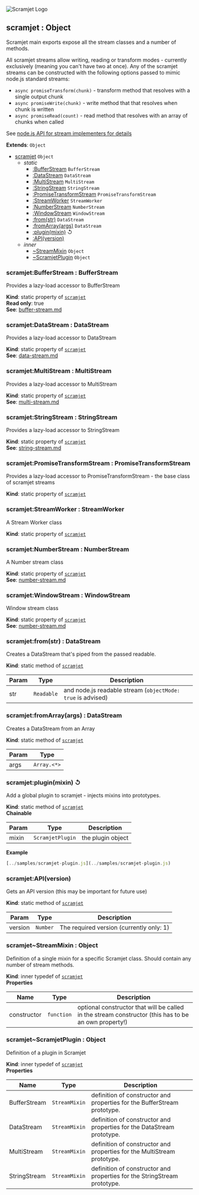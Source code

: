 ![Scramjet Logo](https://signicode.com/scramjet-logo-light.svg)

<a name="module_scramjet"></a>

## scramjet : Object
Scramjet main exports expose all the stream classes and a number of methods.

All scramjet streams allow writing, reading or transform modes - currently
exclusively (meaning you can't have two at once). Any of the scramjet streams
can be constructed with the following options passed to mimic node.js standard streams:

* `async promiseTransform(chunk)` - transform method that resolves with a single output chunk
* `async promiseWrite(chunk)` - write method that that resolves when chunk is written
* `async promiseRead(count)` - read method that resolves with an array of chunks when called

See [node.js API for stream implementers for details](https://nodejs.org/api/stream.html#stream_api_for_stream_implementers)

**Extends**: <code>Object</code>  

* [scramjet](#module_scramjet)  <code>Object</code>
    * _static_
        * [:BufferStream](#module_scramjet.BufferStream)  <code>BufferStream</code>
        * [:DataStream](#module_scramjet.DataStream)  <code>DataStream</code>
        * [:MultiStream](#module_scramjet.MultiStream)  <code>MultiStream</code>
        * [:StringStream](#module_scramjet.StringStream)  <code>StringStream</code>
        * [:PromiseTransformStream](#module_scramjet.PromiseTransformStream)  <code>PromiseTransformStream</code>
        * [:StreamWorker](#module_scramjet.StreamWorker)  <code>StreamWorker</code>
        * [:NumberStream](#module_scramjet.NumberStream)  <code>NumberStream</code>
        * [:WindowStream](#module_scramjet.WindowStream)  <code>WindowStream</code>
        * [:from(str)](#module_scramjet.from)  <code>DataStream</code>
        * [:fromArray(args)](#module_scramjet.fromArray)  <code>DataStream</code>
        * [:plugin(mixin)](#module_scramjet.plugin) ↺
        * [:API(version)](#module_scramjet.API)
    * _inner_
        * [~StreamMixin](#module_scramjet..StreamMixin)  <code>Object</code>
        * [~ScramjetPlugin](#module_scramjet..ScramjetPlugin)  <code>Object</code>

<a name="module_scramjet.BufferStream"></a>

### scramjet:BufferStream : BufferStream
Provides a lazy-load accessor to BufferStream

**Kind**: static property of [<code>scramjet</code>](#module_scramjet)  
**Read only**: true  
**See**: [buffer-stream.md](buffer-stream.md)  
<a name="module_scramjet.DataStream"></a>

### scramjet:DataStream : DataStream
Provides a lazy-load accessor to DataStream

**Kind**: static property of [<code>scramjet</code>](#module_scramjet)  
**See**: [data-stream.md](data-stream.md)  
<a name="module_scramjet.MultiStream"></a>

### scramjet:MultiStream : MultiStream
Provides a lazy-load accessor to MultiStream

**Kind**: static property of [<code>scramjet</code>](#module_scramjet)  
**See**: [multi-stream.md](multi-stream.md)  
<a name="module_scramjet.StringStream"></a>

### scramjet:StringStream : StringStream
Provides a lazy-load accessor to StringStream

**Kind**: static property of [<code>scramjet</code>](#module_scramjet)  
**See**: [string-stream.md](string-stream.md)  
<a name="module_scramjet.PromiseTransformStream"></a>

### scramjet:PromiseTransformStream : PromiseTransformStream
Provides a lazy-load accessor to PromiseTransformStream - the base class of scramjet streams

**Kind**: static property of [<code>scramjet</code>](#module_scramjet)  
<a name="module_scramjet.StreamWorker"></a>

### scramjet:StreamWorker : StreamWorker
A Stream Worker class

**Kind**: static property of [<code>scramjet</code>](#module_scramjet)  
<a name="module_scramjet.NumberStream"></a>

### scramjet:NumberStream : NumberStream
A Number stream class

**Kind**: static property of [<code>scramjet</code>](#module_scramjet)  
**See**: [number-stream.md](number-stream.md)  
<a name="module_scramjet.WindowStream"></a>

### scramjet:WindowStream : WindowStream
Window stream class

**Kind**: static property of [<code>scramjet</code>](#module_scramjet)  
**See**: [number-stream.md](number-stream.md)  
<a name="module_scramjet.from"></a>

### scramjet:from(str) : DataStream
Creates a DataStream that's piped from the passed readable.

**Kind**: static method of [<code>scramjet</code>](#module_scramjet)  

| Param | Type | Description |
| --- | --- | --- |
| str | <code>Readable</code> | and node.js readable stream (`objectMode: true` is advised) |

<a name="module_scramjet.fromArray"></a>

### scramjet:fromArray(args) : DataStream
Creates a DataStream from an Array

**Kind**: static method of [<code>scramjet</code>](#module_scramjet)  

| Param | Type |
| --- | --- |
| args | <code>Array.&lt;\*&gt;</code> | 

<a name="module_scramjet.plugin"></a>

### scramjet:plugin(mixin) ↺
Add a global plugin to scramjet - injects mixins into prototypes.

**Kind**: static method of [<code>scramjet</code>](#module_scramjet)  
**Chainable**  

| Param | Type | Description |
| --- | --- | --- |
| mixin | <code>ScramjetPlugin</code> | the plugin object |

**Example**  
```js
[../samples/scramjet-plugin.js](../samples/scramjet-plugin.js)
```
<a name="module_scramjet.API"></a>

### scramjet:API(version)
Gets an API version (this may be important for future use)

**Kind**: static method of [<code>scramjet</code>](#module_scramjet)  

| Param | Type | Description |
| --- | --- | --- |
| version | <code>Number</code> | The required version (currently only: 1) |

<a name="module_scramjet..StreamMixin"></a>

### scramjet~StreamMixin : Object
Definition of a single mixin for a specific Scramjet class. Should contain any number of stream methods.

**Kind**: inner typedef of [<code>scramjet</code>](#module_scramjet)  
**Properties**

| Name | Type | Description |
| --- | --- | --- |
| constructor | <code>function</code> | optional constructor that will be called in the stream constructor (this has to be an own property!) |

<a name="module_scramjet..ScramjetPlugin"></a>

### scramjet~ScramjetPlugin : Object
Definition of a plugin in Scramjet

**Kind**: inner typedef of [<code>scramjet</code>](#module_scramjet)  
**Properties**

| Name | Type | Description |
| --- | --- | --- |
| BufferStream | <code>StreamMixin</code> | definition of constructor and properties for the BufferStream prototype. |
| DataStream | <code>StreamMixin</code> | definition of constructor and properties for the DataStream prototype. |
| MultiStream | <code>StreamMixin</code> | definition of constructor and properties for the MultiStream prototype. |
| StringStream | <code>StreamMixin</code> | definition of constructor and properties for the StringStream prototype. |

